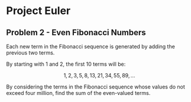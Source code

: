 # Project Euler

## Problem 2 - Even Fibonacci Numbers

Each new term in the Fibonacci sequence is generated by adding the previous two terms.

By starting with $1$ and $2$, the first 10 terms will be:

$$1, 2, 3, 5, 8, 13, 21, 34, 55, 89, \dots$$

By considering the terms in the Fibonacci sequence whose values do not exceed four million, find the sum of the even-valued terms.
